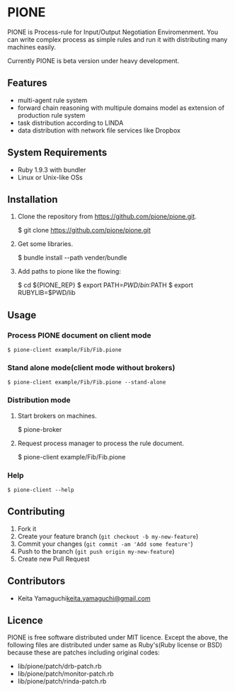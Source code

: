 # PIONE

PIONE is Process-rule for Input/Output Negotiation Enviromenment. You can write
complex process as simple rules and run it with distributing many machines easily.

Currently PIONE is beta version under heavy development.

## Features

* multi-agent rule system
* forward chain reasoning with multipule domains model as extension of production rule system
* task distribution according to LINDA
* data distribution with network file services like Dropbox

## System Requirements

* Ruby 1.9.3 with bundler
* Linux or Unix-like OSs

## Installation

1. Clone the repository from https://github.com/pione/pione.git.

    $ git clone https://github.com/pione/pione.git

2. Get some libraries.

    $ bundle install --path vender/bundle

3. Add paths to pione like the flowing:

    $ cd ${PIONE_REP}
    $ export PATH=$PWD/bin:$PATH
    $ export RUBYLIB=$PWD/lib

## Usage

### Process PIONE document on client mode

    $ pione-client example/Fib/Fib.pione

### Stand alone mode(client mode without brokers)

    $ pione-client example/Fib/Fib.pione --stand-alone

### Distribution mode

1. Start brokers on machines.

    $ pione-broker

2. Request process manager to process the rule document.

    $ pione-client example/Fib/Fib.pione

### Help

    $ pione-client --help

## Contributing

1. Fork it
2. Create your feature branch (`git checkout -b my-new-feature`)
3. Commit your changes (`git commit -am 'Add some feature'`)
4. Push to the branch (`git push origin my-new-feature`)
5. Create new Pull Request

## Contributors

* Keita Yamaguchi<keita.yamaguchi@gmail.com>

## Licence

PIONE is free software distributed under MIT licence. Except the above, the
following files are distributed under same as Ruby's(Ruby license or BSD)
because these are patches including original codes:

* lib/pione/patch/drb-patch.rb
* lib/pione/patch/monitor-patch.rb
* lib/pione/patch/rinda-patch.rb

